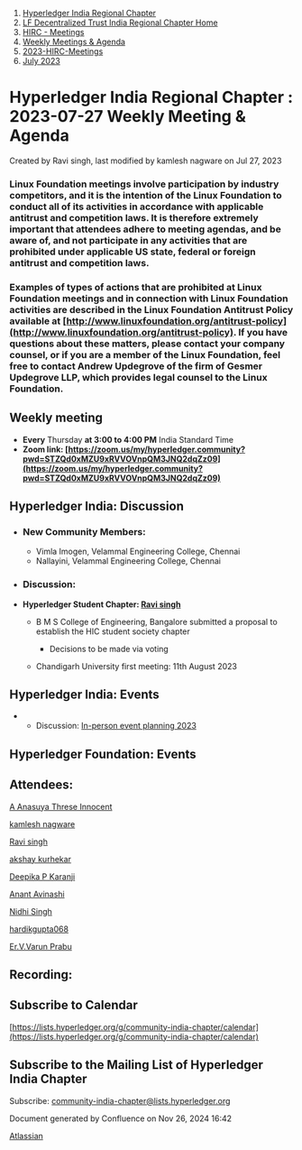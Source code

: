 1. [Hyperledger India Regional Chapter](index.html)
2. [LF Decentralized Trust India Regional Chapter Home](LF-Decentralized-Trust-India-Regional-Chapter-Home_19169282.html)
3. [HIRC - Meetings](HIRC---Meetings_19169350.html)
4. [Weekly Meetings &amp; Agenda](19169352.html)
5. [2023-HIRC-Meetings](2023-HIRC-Meetings_19170487.html)
6. [July 2023](July-2023_19171076.html)

# Hyperledger India Regional Chapter : 2023-07-27 Weekly Meeting &amp; Agenda

Created by Ravi singh, last modified by kamlesh nagware on Jul 27, 2023

### **Linux Foundation meetings involve participation by industry competitors, and it is the intention of the Linux Foundation to conduct all of its activities in accordance with applicable antitrust and competition laws. It is therefore extremely important that attendees adhere to meeting agendas, and be aware of, and not participate in any activities that are prohibited under applicable US state, federal or foreign antitrust and competition laws.**

### **Examples of types of actions that are prohibited at Linux Foundation meetings and in connection with Linux Foundation activities are described in the Linux Foundation Antitrust Policy available at [http://www.linuxfoundation.org/antitrust-policy](http://www.linuxfoundation.org/antitrust-policy). If you have questions about these matters, please contact your company counsel, or if you are a member of the Linux Foundation, feel free to contact Andrew Updegrove of the firm of Gesmer Updegrove LLP, which provides legal counsel to the Linux Foundation.**

## **Weekly meeting**

- **Every** Thursday **at 3:00 to 4:00 PM** India Standard Time
- **Zoom link: [https://zoom.us/my/hyperledger.community?pwd=STZQd0xMZU9xRVVOVnpQM3JNQ2dqZz09](https://zoom.us/my/hyperledger.community?pwd=STZQd0xMZU9xRVVOVnpQM3JNQ2dqZz09)**

## **Hyperledger India: Discussion**

- ### New Community Members:
  
  - Vimla Imogen, Velammal Engineering College, Chennai
  - Nallayini, Velammal Engineering College, Chennai

<!--THE END-->

- ### **Discussion:**
- **Hyperledger Student Chapter: [Ravi singh](https://lf-hyperledger.atlassian.net/wiki/people/6207b125f5d29a0068fd3a32?ref=confluence)** 
  
  - B M S College of Engineering, Bangalore submitted a proposal to establish the HIC student society chapter
    
    - Decisions to be made via voting
  - Chandigarh University first meeting: 11th August 2023

## **Hyperledger India: Events**

- - Discussion: [In-person event planning 2023](https://lf-hyperledger.atlassian.net/wiki/display/HIRC/In-person+event+planning+2023)

## **Hyperledger Foundation: Events**

## Attendees:

[A Anasuya Threse Innocent](https://lf-hyperledger.atlassian.net/wiki/people/712020:661aa2f0-0e5a-4e8d-b57b-de10204ea99b?ref=confluence) 

[kamlesh nagware](https://lf-hyperledger.atlassian.net/wiki/people/557058:8e1fc425-f938-4b39-ad13-9cd8b0ddde52?ref=confluence) 

[Ravi singh](https://lf-hyperledger.atlassian.net/wiki/people/6207b125f5d29a0068fd3a32?ref=confluence) 

[akshay kurhekar](https://lf-hyperledger.atlassian.net/wiki/people/5dab3a4f79330a0c3582c691?ref=confluence) 

[Deepika P Karanji](https://lf-hyperledger.atlassian.net/wiki/people/712020:34119971-4220-42fd-b14f-cf9dee0205ef?ref=confluence) 

[Anant Avinashi](https://lf-hyperledger.atlassian.net/wiki/people/63304d689b32cfef9326331b?ref=confluence) 

[Nidhi Singh](https://lf-hyperledger.atlassian.net/wiki/people/712020:0f4b10ea-b6e4-43be-8d68-0fbeb9d94639?ref=confluence) 

[hardikgupta068](https://lf-hyperledger.atlassian.net/wiki/people/5e1c97b0b5771b0ca44100c0?ref=confluence) 

[Er.V.Varun Prabu](https://lf-hyperledger.atlassian.net/wiki/people/712020:c453d2ee-992c-4b7b-b2a2-44ae2b151bb3?ref=confluence) 

## Recording:

## Subscribe to Calendar

[https://lists.hyperledger.org/g/community-india-chapter/calendar](https://lists.hyperledger.org/g/community-india-chapter/calendar)

## Subscribe to the Mailing List of Hyperledger India Chapter

Subscribe: [community-india-chapter@lists.hyperledger.org](mailto:community-india-chapter@lists.hyperledger.org)

Document generated by Confluence on Nov 26, 2024 16:42

[Atlassian](http://www.atlassian.com/)
